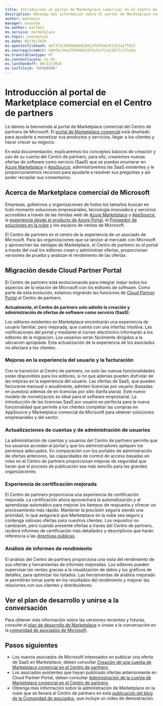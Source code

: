 ```yaml
---
title: Introducción al portal de Marketplace comercial en el Centro de partners
description: Obtenga más información sobre el portal de Marketplace comercial en el Centro de partners y aprenda a enumerar y vender ofertas en Azure Marketplace, AppSource y a través del programa Proveedor de soluciones en la nube (CSP).
author: mattwojo
manager: evansma
ms.author: mattwoj
ms.service: marketplace
ms.topic: conceptual
ms.date: 05/30/2019
ms.openlocfilehash: ebf371c45868d8e620413f8f54b3531b1a17f817
ms.sourcegitcommit: d4dfbc34a1f03488e1b7bc5e711a11b72c717ada
ms.translationtype: HT
ms.contentlocale: es-ES
ms.lasthandoff: 06/13/2019
ms.locfileid: "65949596"
---
```

# <a name="overview-of-the-commercial-marketplace-portal-in-partner-center"></a>Introducción al portal de Marketplace comercial en el Centro de partners

Le damos la bienvenida al portal de Marketplace comercial del Centro de partners de Microsoft. El [portal de Marketplace comercial](https://partner.microsoft.com/dashboard/commercial-marketplace/) está diseñado para ayudarle a monetizar sus productos y servicios, llegar a los clientes y hacer crecer su negocio.

En esta documentación, explicaremos los conceptos básicos de creación y uso de su cuenta del Centro de partners; para ello, crearemos nuevas ofertas de software como servicio (SaaS) que se puedan enumerar en [Azure Marketplace](https://azuremarketplace.microsoft.com/) o [AppSource](https://appsource.microsoft.com/), administraremos las SaaS existentes y le proporcionaremos recursos para ayudarle a resolver sus preguntas y así poder recopilar sus comentarios. 

## <a name="about-microsofts-commercial-marketplace"></a>Acerca de Marketplace comercial de Microsoft

Empresas, gobiernos y organizaciones de todos los tamaños buscan en todo momento soluciones empresariales, tecnología innovadora y servicios accesibles a través de las tiendas web de [Azure Marketplace](https://azuremarketplace.microsoft.com/) y [AppSource](https://appsource.microsoft.com/), la [experiencia desde el producto de Azure Portal](https://portal.azure.com), el [Proveedor de soluciones en la nube](https://partner.microsoft.com/cloud-solution-provider) y los equipos de ventas de Microsoft. 

El Centro de partners es el centro de la experiencia de un asociado de Microsoft. Para las organizaciones que se lanzan al mercado con Microsoft y aprovechan las ventajas de Marketplace, el Centro de partners es el portal a través del cual los editores crean y administran ofertas, proporcionan versiones de prueba y analizan el rendimiento de las ofertas. 

## <a name="migration-from-cloud-partner-portal"></a>Migración desde Cloud Partner Portal

El Centro de partners está evolucionando para integrar mejor todos los aspectos de la relación de Microsoft con los editores de software. Como parte de esta evolución, estamos migrando las funciones de [Cloud Partner Portal](https://cloudpartner.azure.com/) al Centro de partners. 

**Actualmente, el Centro de partners solo admite la creación y administración de ofertas de software como servicio (SaaS).**

Los editores existentes en Marketplace encontrarán una experiencia de usuario familiar, pero mejorada, que cuenta con una interfaz intuitiva. Las notificaciones del portal y mediante el correo electrónico informarán a los editores de la migración. Los usuarios serán fácilmente dirigidos a la ubicación apropiada. Esta actualización de la experiencia de los asociados no afectará a los clientes. 

### <a name="improvements-on-user-experience-and-billing"></a>Mejoras en la experiencia del usuario y la facturación

Con la transición al Centro de partners, no solo las nuevas funcionalidades están disponibles para los editores, si no que además pueden disfrutar de las mejoras en la experiencia del usuario. Las ofertas de SaaS, que pueden facturarse mensual o anualmente, admiten licencias por usuario (basadas en puestos) además de en licencias por sitio (tarifa plana). Este nuevo modelo de monetización es ideal para el software empresarial. La introducción de las licencias SaaS por usuario es perfecta para la nueva funcionalidad que permite a los clientes completar las compras en AppSource y Marketplace comercial de Microsoft para obtener soluciones empresariales y del sector. 

### <a name="account-and-user-management-updates"></a>Actualizaciones de cuentas y de administración de usuarios

La administración de cuentas y usuarios del Centro de partners permite que los usuarios accedan al portal y que los administradores apliquen los permisos adecuados. En comparación con los portales de administración de ofertas anteriores, las capacidades de control de acceso basadas en roles en el Centro de partners proporcionan mejoras de seguridad que harán que el proceso de publicación sea más sencillo para las grandes organizaciones. 

### <a name="improved-certification-experience"></a>Experiencia de certificación mejorada

El Centro de partners proporciona una experiencia de certificación mejorada. La certificación ahora aprovechará la automatización y el aprendizaje automático para mejorar los tiempos de respuesta y ofrecer un procesamiento más rápido. Mantener la precisión seguirá siendo una prioridad, lo que asegurará que Marketplace en la nube sea seguro y contenga valiosas ofertas para nuestros clientes. Los requisitos no cambiarán, pero cuando presente ofertas a través del Centro de partners, recibirá informes de certificación más detallados y descriptivos que harán referencia a las [directivas públicas](https://docs.microsoft.com/legal/marketplace/certification-policies). 

### <a name="analytics-for-performance-reporting"></a>Análisis de informes de rendimiento

El análisis del Centro de partners proporciona una vista del rendimiento de sus ofertas y herramientas de informes mejoradas. Los editores pueden supervisar las ventas gracias a la visualización de datos y los gráficos de detalles, para optimizar los listados. Las herramientas de análisis mejorado le permitirán tomar parte en los resultados del rendimiento y mejorar las relaciones con sus clientes y distribuidores. 

## <a name="view-the-roadmap-and-join-the-conversation"></a>Ver el plan de desarrollo y unirse a la conversación

Para obtener más información sobre las versiones recientes y futuras, consulte el [plan de desarrollo de Marketplace](https://aka.ms/publicmarketplaceroadmap) o únase a la conversación en la [comunidad de asociados de Microsoft](https://www.microsoftpartnercommunity.com/). 

## <a name="next-steps"></a>Pasos siguientes

- Los nuevos asociados de Microsoft interesados en publicar una oferta de SaaS en Marketplace, deben consultar [Creación de una cuenta de Marketplace comercial en el Centro de partners](./create-account.md).
- Los asociados existentes que hayan publicado ofertas anteriormente en Cloud Partner Portal, deben consultar [Administración de la cuenta de Marketplace comercial en el Centro de partners](./manage-account.md). 
- Obtenga más información sobre la administración de Marketplace en la nube que se llevará al Centro de partners en esta [publicación del blog de la Comunidad de asociados](https://www.microsoftpartnercommunity.com/t5/Azure-Marketplace-and-AppSource/Cloud-Marketplace-In-Partner-Center/m-p/9738#M293), que incluye un video de demostración.

